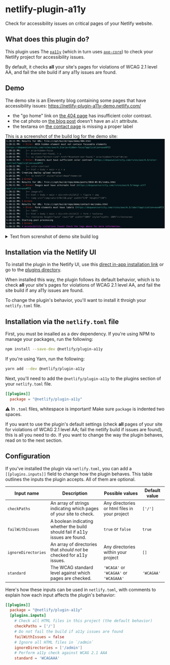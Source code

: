 # netlify-plugin-a11y

Check for accessibility issues on critical pages of your Netlify website.

## What does this plugin do?
This plugin uses The [`pa11y`](https://github.com/pa11y/pa11y) (which in turn uses [`axe-core`](https://github.com/dequelabs/axe-core)) to check your Netlify project for accessibility issues.

By default, it checks **all** your site's pages for violations of WCAG 2.1 level AA, and fail the site build if any a11y issues are found.
## Demo

The demo site is an Eleventy blog containing some pages that have accessibility issues: https://netlify-plugin-a11y-demo.netlify.com/

- the "go home" link on [the 404 page](https://netlify-plugin-a11y-demo.netlify.app/404.html) has insufficient color contrast.
- the cat photo on [the blog post](https://netlify-plugin-a11y-demo.netlify.app/404.html) doesn't have an `alt` attribute.
- the textarea on [the contact page](https://netlify-plugin-a11y-demo.netlify.app/contact-me/) is missing a proper label


This is a screenshot of the build log for the demo site:
![Screenshot of demo site build log.](./assets/plugin-a11y-log.png)
<details>
	<summary>Text from screnshot of demo site build log</summary>

``` bash
 Results for URL: file:///opt/build/repo/demo/404.html
1:28:11 PM:  • Error: ARIA hidden element must not contain focusable elements (https://dequeuniversity.com/rules/axe/4.3/aria-hidden-focus?application=axeAPI)
1:28:11 PM:    ├── aria-hidden-focus
1:28:11 PM:    ├── #content-not-found. > a
1:28:11 PM:    └── <a class="direct-link" href="#content-not-found." aria-hidden="true">#</a>
1:28:11 PM:  • Error: Elements must have sufficient color contrast (https://dequeuniversity.com/rules/axe/4.3/color-contrast?application=axeAPI)
1:28:11 PM:    ├── color-contrast
1:28:11 PM:    ├── html > body > main > p > a
1:28:11 PM: Creating deploy upload records
1:28:11 PM:    └── <a href="/" style="color:#aaa">home</a>
1:28:11 PM: 2 Errors
1:28:11 PM: Results for URL: file:///opt/build/repo/demo/posts/2018-05-01/index.html
1:28:11 PM:  • Error: Images must have alternate text (https://dequeuniversity.com/rules/axe/4.3/image-alt?application=axeAPI)
1:28:11 PM:    ├── image-alt
1:28:11 PM:    ├── html > body > main > div:nth-child(2) > figure > img
1:28:11 PM:    └── <img src="/img/cats-570x720.png" width="570" height="720">
1:28:11 PM: 1 Errors
1:28:11 PM: Results for URL: file:///opt/build/repo/demo/contact-me/index.html
1:28:11 PM:  • Error: Form elements must have labels (https://dequeuniversity.com/rules/axe/4.3/label?application=axeAPI)
1:28:11 PM:    ├── label
1:28:11 PM:    ├── html > body > main > div:nth-child(2) > form > textarea
1:28:11 PM:    └── <textarea height="auto" rows="10" width="100%" style="width: 100%"></textarea>
1:28:11 PM: Starting post processing
1:28:11 PM: 1 Errors
1:28:11 PM: 4 accessibility violations found! Check the logs above for more information
```
</details>


## Installation via the Netlify UI
To install the plugin in the Netlify UI, use this [direct in-app installation link](https://app.netlify.com/plugins/netlify-plugin-a11y/install) or go to the [plugins directory](https://app.netlify.com/plugins).

When installed this way, the plugin follows its default behavior, which is to check **all** your site's pages for violations of WCAG 2.1 level AA, and fail the site build if any a11y issues are found.

To change the plugin's behavior, you'll want to install it throigh your `netlify.toml` file.

## Installation via the `netlify.toml` file
First, you must be insalled as a dev dependency. If you're using NPM to manage your packages, run the following:
``` bash
npm install --save-dev @netlify/plugin-a11y
```

If you're using Yarn, run the following:
``` bash
yarn add --dev @netlify/plugin-a11y
```

Next, you'll need to add the `@netlify/plugin-a11y` to the plugins section of your `netlify.toml` file.

```toml
[[plugins]]
  package = "@netlify/plugin-a11y"
```
⚠️ In `.toml` files, whitespace is important! Make sure `package` is indented two spaces.

If you want to use the plugin's default settings (check **all** pages of your site for violations of WCAG 2.1 level AA; fail the netlify build if issues are found), this is all you need to do. If you want to change the way the plugin behaves, read on to the next section.

## Configuration
If you've installed the plugin via `netlify.toml`, you can add a `[[plugins.inputs]]` field to change how the plugin behaves. This table outlines the inputs the plugin accepts. All of them are optional.


| Input name          	| Description                                                                  	| Possible values                               	| Default value 	|
|---------------------	|------------------------------------------------------------------------------	|-----------------------------------------------	|---------------	|
| `checkPaths`        	| An array of strings indicating which pages of your site to check.            	| Any directories or html files in your project 	| `['/']`       	|
| `failWithIssues`    	| A boolean indicating whether the build should fail if a11y issues are found. 	| `true` or `false`                             	| `true`        	|
| `ignoreDirectories` 	| An array of directories that *should not* be checked for a11y issues.        	| Any directories within your project           	| `[]`          	|
| `standard`          	| The WCAG standard level against which pages are checked.                     	| `'WCAGA'` or `'WCAGAA'` or `'WCAGAAA'`        	| `'WCAGAA'`    	|

Here's how these inputs can be used in `netlify.toml`, with comments to explain how each input affects the plugin's behavior:

``` toml
[[plugins]]
  package = "@netlify/plugin-a11y"
  [plugins.inputs]
    # Check all HTML files in this project (the default behavior)
    checkPaths = ['/']
    # Do not fail the build if a11y issues are found
    failWithIssues = false
    # Ignore all HTML files in `/admin`
    ignoreDirectories = ['/admin']
    # Perform a11y check against WCAG 2.1 AAA
    standard = 'WCAGAAA'
```

